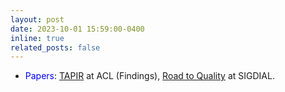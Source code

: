 ```yaml
---
layout: post
date: 2023-10-01 15:59:00-0400
inline: true
related_posts: false
---
```

* <span style="color:blue">Papers</span>: [TAPIR](https://aclanthology.org/2023.findings-acl.257/) at ACL (Findings), [Road to Quality](https://aclanthology.org/2023.sigdial-1.14/) at SIGDIAL.
